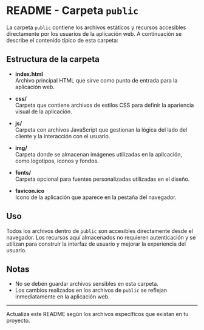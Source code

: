 # README - Carpeta `public`

La carpeta `public` contiene los archivos estáticos y recursos accesibles directamente por los usuarios de la aplicación web. A continuación se describe el contenido típico de esta carpeta:

## Estructura de la carpeta

- **index.html**  
    Archivo principal HTML que sirve como punto de entrada para la aplicación web.

- **css/**  
    Carpeta que contiene archivos de estilos CSS para definir la apariencia visual de la aplicación.

- **js/**  
    Carpeta con archivos JavaScript que gestionan la lógica del lado del cliente y la interacción con el usuario.

- **img/**  
    Carpeta donde se almacenan imágenes utilizadas en la aplicación, como logotipos, iconos y fondos.

- **fonts/**  
    Carpeta opcional para fuentes personalizadas utilizadas en el diseño.

- **favicon.ico**  
    Icono de la aplicación que aparece en la pestaña del navegador.

## Uso

Todos los archivos dentro de `public` son accesibles directamente desde el navegador. Los recursos aquí almacenados no requieren autenticación y se utilizan para construir la interfaz de usuario y mejorar la experiencia del usuario.

## Notas

- No se deben guardar archivos sensibles en esta carpeta.
- Los cambios realizados en los archivos de `public` se reflejan inmediatamente en la aplicación web.

---

Actualiza este README según los archivos específicos que existan en tu proyecto.